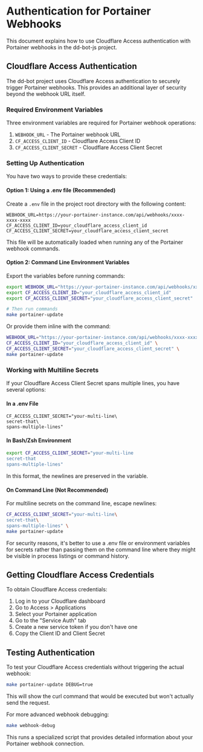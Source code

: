 # Authentication for Portainer Webhooks

This document explains how to use Cloudflare Access authentication with Portainer webhooks in the dd-bot-js project.

## Cloudflare Access Authentication

The dd-bot project uses Cloudflare Access authentication to securely trigger Portainer webhooks. This provides an additional layer of security beyond the webhook URL itself.

### Required Environment Variables

Three environment variables are required for Portainer webhook operations:

1. `WEBHOOK_URL` - The Portainer webhook URL
2. `CF_ACCESS_CLIENT_ID` - Cloudflare Access Client ID
3. `CF_ACCESS_CLIENT_SECRET` - Cloudflare Access Client Secret

### Setting Up Authentication

You have two ways to provide these credentials:

#### Option 1: Using a .env file (Recommended)

Create a `.env` file in the project root directory with the following content:

```
WEBHOOK_URL=https://your-portainer-instance.com/api/webhooks/xxxx-xxxx-xxxx
CF_ACCESS_CLIENT_ID=your_cloudflare_access_client_id
CF_ACCESS_CLIENT_SECRET=your_cloudflare_access_client_secret
```

This file will be automatically loaded when running any of the Portainer webhook commands.

#### Option 2: Command Line Environment Variables

Export the variables before running commands:

```bash
export WEBHOOK_URL="https://your-portainer-instance.com/api/webhooks/xxxx-xxxx-xxxx"
export CF_ACCESS_CLIENT_ID="your_cloudflare_access_client_id"
export CF_ACCESS_CLIENT_SECRET="your_cloudflare_access_client_secret"

# Then run commands
make portainer-update
```

Or provide them inline with the command:

```bash
WEBHOOK_URL="https://your-portainer-instance.com/api/webhooks/xxxx-xxxx-xxxx" \
CF_ACCESS_CLIENT_ID="your_cloudflare_access_client_id" \
CF_ACCESS_CLIENT_SECRET="your_cloudflare_access_client_secret" \
make portainer-update
```

### Working with Multiline Secrets

If your Cloudflare Access Client Secret spans multiple lines, you have several options:

#### In a .env File

```
CF_ACCESS_CLIENT_SECRET="your-multi-line\
secret-that\
spans-multiple-lines"
```

#### In Bash/Zsh Environment

```bash
export CF_ACCESS_CLIENT_SECRET="your-multi-line
secret-that
spans-multiple-lines"
```

In this format, the newlines are preserved in the variable.

#### On Command Line (Not Recommended)

For multiline secrets on the command line, escape newlines:

```bash
CF_ACCESS_CLIENT_SECRET="your-multi-line\
secret-that\
spans-multiple-lines" \
make portainer-update
```

For security reasons, it's better to use a .env file or environment variables for secrets rather than passing them on the command line where they might be visible in process listings or command history.

## Getting Cloudflare Access Credentials

To obtain Cloudflare Access credentials:

1. Log in to your Cloudflare dashboard
2. Go to Access > Applications
3. Select your Portainer application
4. Go to the "Service Auth" tab
5. Create a new service token if you don't have one
6. Copy the Client ID and Client Secret

## Testing Authentication

To test your Cloudflare Access credentials without triggering the actual webhook:

```bash
make portainer-update DEBUG=true
```

This will show the curl command that would be executed but won't actually send the request.

For more advanced webhook debugging:

```bash
make webhook-debug
```

This runs a specialized script that provides detailed information about your Portainer webhook connection.